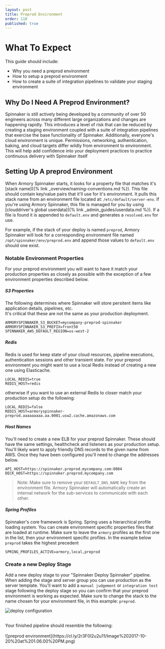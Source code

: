 ```yaml
---
layout: post
title: Preprod Environment
order: 110
published: true
---
```


# What To Expect
This guide should include:
- Why you need a preprod environment
- How to setup a preprod environment
- How to create a suite of integration pipelines to validate your staging environment


## Why Do I Need A Preprod Environment?
Spinnaker is still actively being developed by a community of over 50 engineers across
many different large organizations and changes are happening rapidly.  This introduces a level of risk that can be reduced by creating a staging environment coupled with a suite of integration pipelines that exercise the base functionality of Spinnaker.  Additionally, everyone's cloud environment is unique. Permissions, networking, authentication, baking, and cloud targets differ wildly from environment to environment.  This will help add confidence into your deployment practices to practice continuous delivery with Spinnaker itself

## Setting Up A preprod Environment
When Armory Spinnaker starts, it looks for a property file that matches it's [stack name]({% link _overview/naming-conventions.md %}).  This file should contain key/value pairs that it'll use for it's environment. It pulls this stack name from an environment file located at: `/etc/default/server-env`.  If you're using Armory Spinnaker, this file is managed for you by using [clouddriver's global userdata]({% link _admin_guides/userdata.md %}). If a file is found it is appended to `default.env` and generates a `resolved.env` for use.

For example, if the stack of your deploy is named `preprod`, Armory Spinnaker will look for a corresponding environment file named `/opt/spinnaker/env/preprod.env` and append those values to `default.env` should one exist.

### Notable Environment Properties
For your preprod environment you will want to have it match your production properties as closely as possible with the exception of a few environment properties described below.

##### S3 Properties
The following determines where Spinnaker will store persitent items like application details, pipelines, etc.  
It's critical that these are not the same as your production deployment.
```  
ARMORYSPINNAKER_S3_BUCKET=mycompany-preprod-spinnaker
ARMORYSPINNAKER_S3_PREFIX=front50
SPINNAKER_AWS_DEFAULT_REGION=us-west-2
```

##### Redis
Redis is used for keep state of your cloud resources, pipeline executions, authentication sessions and other transient state.  For your preprod environment you might want to use a local Redis instead of creating a new one using Elasticache.
```
LOCAL_REDIS=true
REDIS_HOST=redis
```

otherwise if you want to use an external Redis to closer match your production setup do the following:
```
LOCAL_REDIS=false
REDIS_HOST=armoryspinnaker-preprod.aaaaaaaaa.aa.0001.usw2.cache.amazonaws.com
```

##### Host Names
You'll need to create a new ELB for your preprod Spinnaker. These should have the same settings, healthcheck and listeners as your production setup. You'll likely want to apply friendly DNS records to the given name from AWS.  Once they have been configured you'll need to change the addresses below.
```
API_HOST=https://spinnaker.preprod.mycompany.com:8084
DECK_HOST=https://spinnaker.preprod.mycompany.com
```

> Note: Make sure to remove your `DEFAULT_DNS_NAME` key from the environment file.  Armory Spinnaker
will automatically create an internal network for the sub-services to communicate with each other.

##### Spring Profiles
Spinnaker's core framework is Spring.  Spring uses a hierarchical profile loading system.  You can create environment specific properties files that are loaded at runtime.  Make sure to leave the `armory` profiles as the first one in the list, then your environment specific profiles.  In the example below `preprod` takes the highest precedent
```
SPRING_PROFILES_ACTIVE=armory,local,preprod
```

### Create a new Deploy Stage
Add a new deploy stage to your "Spinnaker Deploy Spinnaker" pipeline.  When adding the stage and server group you can use production as the server template.  You'll want to add a `manual judgement` or `integration test` stage following the deploy stage so you can confirm that your preprod environment is working as expected.  Make sure to change the stack to the name chosen for your environment file, in this example: `preprod`.

![deploy configuration](https://cl.ly/2P421F3m1y3O/Image%202017-10-20%20at%201.06.30%20PM.png)

<br/>
Your finished pipeline should resemble the following:
<br/><br/>
![preprod environment](https://cl.ly/2r3F0l2u2u11/Image%202017-10-20%20at%201.06.00%20PM.png)
